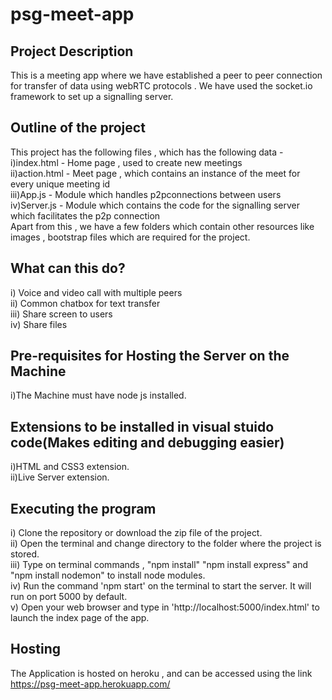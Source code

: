 # psg-meet-app
## Project Description
This is a meeting app where we have established a peer to peer connection for transfer of data using webRTC protocols . We have used the socket.io framework to set up a signalling server.

## Outline of the project
This project has the following files , which has the following data - <br/>
i)index.html - Home page , used to create new meetings<br/>
ii)action.html - Meet page , which contains an instance of the meet for every unique meeting id<br/>
iii)App.js - Module which handles p2pconnections between users<br/>
iv)Server.js - Module which contains the code for the signalling server which facilitates the p2p connection<br/>
Apart from this , we have a few folders which contain other resources like images , bootstrap files which are required for the project.


## What can this do? 
i) Voice and video call with multiple peers<br/>
ii) Common chatbox for text transfer<br/>
iii) Share screen to users<br/>
iv) Share files<br/>

## Pre-requisites for Hosting the Server on the Machine
i)The Machine must have node js installed.

## Extensions to be installed in visual stuido code(Makes editing and debugging easier)
i)HTML and CSS3 extension.<br/>
ii)Live Server extension.<br/>

## Executing the program
i) Clone the repository or download the zip file of the project.<br/>
ii) Open the terminal and change directory to the folder where the project is stored.<br/>
iii) Type on terminal commands , "npm install" "npm install express" and "npm install nodemon" to install node modules.<br/>
iv) Run the command 'npm start' on the terminal to start the server. It will run on port 5000 by default.<br/>
v) Open your web browser and type in 'http://localhost:5000/index.html' to launch the index page of the app.<br/>

## Hosting
The Application is hosted on heroku , and can be accessed using the link https://psg-meet-app.herokuapp.com/

